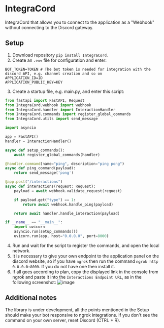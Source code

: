 # IntegraCord

IntegraCord that allows you to connect to the application as a "Webhook" without connecting to the Discord gateway.

## Setup
1. Download repository `pip install IntegraCord`.
2. Create an `.env` file for configuration and enter:
```env
BOT_TOKEN=TOKEN # The bot token is needed for integration with the discord API, e.g. channel creation and so on
APPLICATION_ID=ID
APPLICATION_PUBLIC_KEY=KEY
```
3. Create a startup file, e.g. main.py, and enter this script:
```py
from fastapi import FastAPI, Request
from IntegraCord.webhook import webhook
from IntegraCord.handler import InteractionHandler
from IntegraCord.commands import register_global_commands
from IntegraCord.utils import send_message

import asyncio

app = FastAPI()
handler = InteractionHandler()

async def setup_commands():
    await register_global_commands(handler)

@handler.command(name="ping", description="ping pong")
async def ping_command(payload):
    return send_message('pong')

@app.post("/interactions")
async def interactions(request: Request):
    payload = await webhook.validate_request(request)

    if payload.get("type") == 1:
        return await webhook.handle_ping(payload)

    return await handler.handle_interaction(payload)

if __name__ == "__main__":
    import uvicorn
    asyncio.run(setup_commands())
    uvicorn.run(app, host="0.0.0.0", port=8000)
```
4. Run and wait for the script to register the commands, and open the local network.
5. It is necessary to give your own endpoint to the application panel on the discord website, so if you have `ngrok` then run the command `ngrok http 0.0.0.0:8000`. If you do not have one then install it.
6. If all goes according to plan, copy the displayed link in the console from ngrok and paste it into the `Interactions Endpoint URL`, as in the following screenshot:
![image](https://github.com/user-attachments/assets/d86056ca-c40d-4cdd-8e2a-a2158ca0e71a)

## Additional notes
The library is under development, all the points mentioned in the Setup should make your bot responsive to ngrok integrations. If you don't see the command on your own server, reset Discord (CTRL + R).
